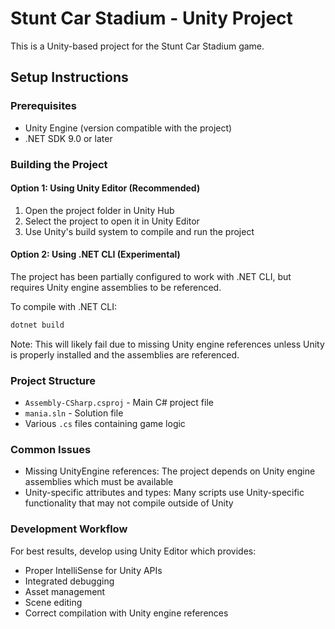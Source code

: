 # Stunt Car Stadium - Unity Project

This is a Unity-based project for the Stunt Car Stadium game.

## Setup Instructions

### Prerequisites
- Unity Engine (version compatible with the project)
- .NET SDK 9.0 or later

### Building the Project

#### Option 1: Using Unity Editor (Recommended)
1. Open the project folder in Unity Hub
2. Select the project to open it in Unity Editor
3. Use Unity's build system to compile and run the project

#### Option 2: Using .NET CLI (Experimental)
The project has been partially configured to work with .NET CLI, but requires Unity engine assemblies to be referenced.

To compile with .NET CLI:
```bash
dotnet build
```

Note: This will likely fail due to missing Unity engine references unless Unity is properly installed and the assemblies are referenced.

### Project Structure
- `Assembly-CSharp.csproj` - Main C# project file
- `mania.sln` - Solution file
- Various `.cs` files containing game logic

### Common Issues
- Missing UnityEngine references: The project depends on Unity engine assemblies which must be available
- Unity-specific attributes and types: Many scripts use Unity-specific functionality that may not compile outside of Unity

### Development Workflow
For best results, develop using Unity Editor which provides:
- Proper IntelliSense for Unity APIs
- Integrated debugging
- Asset management
- Scene editing
- Correct compilation with Unity engine references